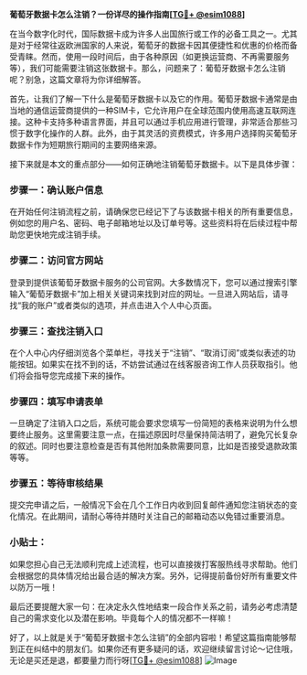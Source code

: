 **葡萄牙数据卡怎么注销？一份详尽的操作指南[[TG💪+ @esim1088](https://t.me/s/esim1088)]**

在当今数字化时代，国际数据卡成为许多人出国旅行或工作的必备工具之一。尤其是对于经常往返欧洲国家的人来说，葡萄牙的数据卡因其便捷性和优惠的价格而备受青睐。然而，使用一段时间后，由于各种原因（如更换运营商、不再需要服务等），我们可能需要注销这张数据卡。那么，问题来了：葡萄牙数据卡怎么注销呢？别急，这篇文章将为你详细解答。

首先，让我们了解一下什么是葡萄牙数据卡以及它的作用。葡萄牙数据卡通常是由当地的通信运营商提供的一种SIM卡，它允许用户在全球范围内使用高速互联网连接。这种卡支持多种语言界面，并且可以通过手机应用进行管理，非常适合那些习惯于数字化操作的人群。此外，由于其灵活的资费模式，许多用户选择购买葡萄牙数据卡作为短期旅行期间的主要网络来源。

接下来就是本文的重点部分——如何正确地注销葡萄牙数据卡。以下是具体步骤：

### 步骤一：确认账户信息
在开始任何注销流程之前，请确保您已经记下了与该数据卡相关的所有重要信息，例如您的用户名、密码、电子邮箱地址以及订单号等。这些资料将在后续过程中帮助您更快地完成注销手续。

### 步骤二：访问官方网站
登录到提供该葡萄牙数据卡服务的公司官网。大多数情况下，您可以通过搜索引擎输入“葡萄牙数据卡”加上相关关键词来找到对应的网址。一旦进入网站后，请寻找“我的账户”或者类似的选项，并点击进入个人中心页面。

### 步骤三：查找注销入口
在个人中心内仔细浏览各个菜单栏，寻找关于“注销”、“取消订阅”或类似表述的功能按钮。如果实在找不到的话，不妨尝试通过在线客服咨询工作人员获取指引。他们将会指导您完成接下来的操作。

### 步骤四：填写申请表单
一旦确定了注销入口之后，系统可能会要求您填写一份简短的表格来说明为什么想要终止服务。这里需要注意一点，在描述原因时尽量保持简洁明了，避免冗长复杂的叙述。同时也要注意检查是否有其他附加条款需要同意，比如是否接受退款政策等等。

### 步骤五：等待审核结果
提交完申请之后，一般情况下会在几个工作日内收到回复邮件通知您注销状态的变化情况。在此期间，请耐心等待并随时关注自己的邮箱动态以免错过重要消息。

### 小贴士：
如果您担心自己无法顺利完成上述流程，也可以直接拨打客服热线寻求帮助。他们会根据您的具体情况给出最合适的解决方案。另外，记得提前备份好所有重要文件以防万一哦！

最后还要提醒大家一句：在决定永久性地结束一段合作关系之前，请务必考虑清楚自己的需求变化以及潜在影响。毕竟每个人的情况都不一样嘛！

好了，以上就是关于“葡萄牙数据卡怎么注销”的全部内容啦！希望这篇指南能够帮到正在纠结中的朋友们。如果你还有更多疑问的话，欢迎继续留言讨论～记住哦，无论是买还是退，都要量力而行呀[[TG💪+ @esim1088](https://t.me/s/esim1088)] ![Image](https://i.postimg.cc/4NQfJmqS/Snipaste-2025-05-13-00-14-12.png)